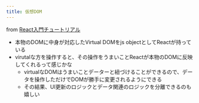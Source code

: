 ```yaml
---
title: 仮想DOM
---
```


from [React入門チュートリアル](React%E5%85%A5%E9%96%80%E3%83%81%E3%83%A5%E3%83%BC%E3%83%88%E3%83%AA%E3%82%A2%E3%83%AB.md)

* 本物のDOMに中身が対応したVirtual DOMをjs objectとしてReactが持っている
* virutalな方を操作すると、その操作をうまいことReactが本物のDOMに反映してくれるって感じかな
  * virtualなDOMはうまいことデーターと紐づけることができるので、データを操作しただけでDOMが勝手に変更されるようにできる
  * その結果、UI更新のロジックとデータ関連のロジックを分離できるのも嬉しい
